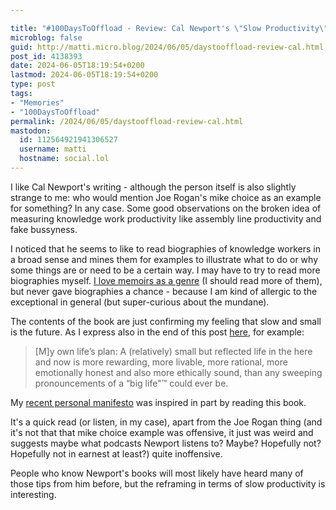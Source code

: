 ```yaml
---

title: "#100DaysToOffload - Review: Cal Newport's \"Slow Productivity\""
microblog: false
guid: http://matti.micro.blog/2024/06/05/daystooffload-review-cal.html
post_id: 4138393
date: 2024-06-05T18:19:54+0200
lastmod: 2024-06-05T18:19:54+0200
type: post
tags:
- "Memories"
- "100DaysToOffload"
permalink: /2024/06/05/daystooffload-review-cal.html
mastodon:
  id: 112564921941306527
  username: matti
  hostname: social.lol
---
```

I like Cal Newport's writing - although the person itself is also slightly strange to me: who would mention Joe Rogan's mike choice as an example for something? In any case. Some good observations on the broken idea of measuring knowledge work productivity like assembly line productivity and fake bussyness.

I noticed that he seems to like to read biographies of knowledge workers in a broad sense and mines them for examples to illustrate what to do or why some things are or need to be a certain way. I may have to try to read more biographies myself. [I love memoirs as a genre](https://blog.martin-haehnel.de/2021/07/17/the-art-of.html) (I should read more of them), but never gave biographies a chance - because I am kind of allergic to the exceptional in general (but super-curious about the mundane).

The contents of the book are just confirming my feeling that slow and small is the future. As I express also in the end of this post [here](https://blog.martin-haehnel.de/2023/12/28/its-maybe-a.html), for example:

>[M]y own life’s plan: A (relatively) small but reflected life in the here and now is more rewarding, more livable, more rational, more emotionally honest and also more ethically sound, than any sweeping pronouncements of a “big life"™ could ever be.

My [recent personal manifesto](https://blog.martin-haehnel.de/2024/06/01/daystooffload-manifesto-limiting.html) was inspired in part by reading this book.

It's a quick read (or listen, in my case), apart from the Joe Rogan thing (and it's not that that mike choice example was offensive, it just was weird and suggests maybe what podcasts Newport listens to? Maybe? Hopefully not? Hopefully not in earnest at least?) quite inoffensive.

People who know Newport's books will most likely have heard many of those tips from him before, but the reframing in terms of slow productivity is interesting.
